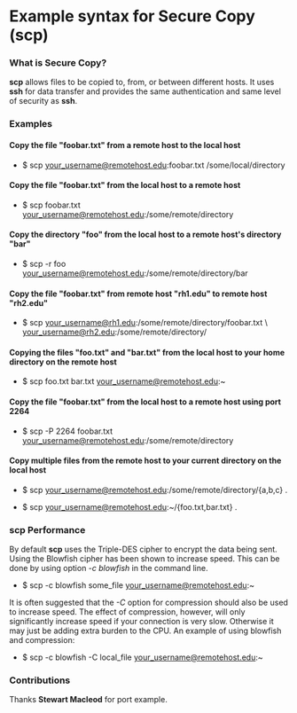 # Example syntax for Secure Copy (**scp**)

### What is Secure Copy?

**scp** allows files to be copied to, from, or between different hosts. It uses **ssh** for data transfer and provides the same authentication and same level of security as **ssh**.

### Examples

#### Copy the file "foobar.txt" from a remote host to the local host

- $ scp your_username@remotehost.edu:foobar.txt /some/local/directory

#### Copy the file "foobar.txt" from the local host to a remote host

- $ scp foobar.txt your_username@remotehost.edu:/some/remote/directory

#### Copy the directory "foo" from the local host to a remote host's directory "bar"

- $ scp -r foo your_username@remotehost.edu:/some/remote/directory/bar

#### Copy the file "foobar.txt" from remote host "rh1.edu" to remote host "rh2.edu"

- $ scp your_username@rh1.edu:/some/remote/directory/foobar.txt \ your_username@rh2.edu:/some/remote/directory/

#### Copying the files "foo.txt" and "bar.txt" from the local host to your home directory on the remote host

- $ scp foo.txt bar.txt your_username@remotehost.edu:~

#### Copy the file "foobar.txt" from the local host to a remote host using port 2264

- $ scp -P 2264 foobar.txt your_username@remotehost.edu:/some/remote/directory

#### Copy multiple files from the remote host to your current directory on the local host

- $ scp your_username@remotehost.edu:/some/remote/directory/\{a,b,c\} .

- $ scp your_username@remotehost.edu:~/\{foo.txt,bar.txt\} .

### **scp** Performance

By default **scp** uses the Triple-DES cipher to encrypt the data being sent. Using the Blowfish cipher has been shown to increase speed. This can be done by using option *-c blowfish* in the command line.

- $ scp -c blowfish some_file your_username@remotehost.edu:~

It is often suggested that the *-C* option for compression should also be used to increase speed. The effect of compression, however, will only significantly increase speed if your connection is very slow. Otherwise it may just be adding extra burden to the CPU. An example of using blowfish and compression:

- $ scp -c blowfish -C local_file your_username@remotehost.edu:~

### Contributions

Thanks **Stewart Macleod** for port example.
